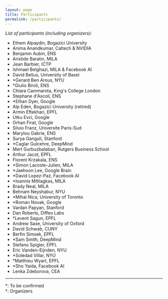 ```yaml
---
layout: page
title: Participants
permalink: /participants/
---
```


_List of participants (including organizers):_   

- Ethem Alpaydin, Bogazici University  
- Anima Anandkumar, Caltech & NVIDIA  
- Benjamin Aubin, ENS  
- Aristide Baratin, MILA  
- Jean Barbier, ICTP  
- Ishmael Belghazi, MILA & Facebook AI    
- David Belius, University of Basel  
- \*Gerard Ben Arous, NYU  
- &dagger;Giulio Biroli, ENS  
- Chiara Cammarota, King's College London  
- Stephane d'Ascoli, ENS  
- \*Ethan Dyer, Google  
- Alp Eden, Bogazici University (retired)  
- Armin Eftekhari, EPFL  
- Utku Evci, Google  
- Orhan Firat, Google   
- Silvio Franz, Universite Paris-Sud  
- Marylou Gabrie, ENS  
- Surya Ganguli, Stanford   
- \*Caglar Gulcehre, DeepMind  
- Mert Gurbuzbalaban, Rutgers Business School  
- Arthur Jacot, EPFL  
- Florent Krzakala, ENS  
- \*Simon Lacoste-Julien, MILA  
- \*Jaehoon Lee, Google Brain  
- \*David Lopez-Paz, Facebook AI  
- \*Ioannis Mitliagkas, MILA  
- Brady Neal, MILA  
- Behnam Neyshabur, NYU  
- \*Mihai Nica, University of Toronto  
- \*Roman Novak, Google   
- Vardan Papyan, Stanford  
- Dan Roberts, Diffeo Labs    
- &dagger;Levent Sagun, EPFL  
- Andrew Saxe, University of Oxford  
- David Schwab, CUNY  
- Berfin Simsek, EPFL  
- \*Sam Smith, DeepMind  
- Stefano Spigler, EPFL  
- Eric Vanden-Eijnden, NYU  
- \*Soledad Villar, NYU  
- &dagger;Matthieu Wyart, EPFL  
- \*Sho Yaida, Facebook AI  
- Lenka Zdeborova, CEA  

---

\*: To be confirmed  
&dagger;: Organizers    

